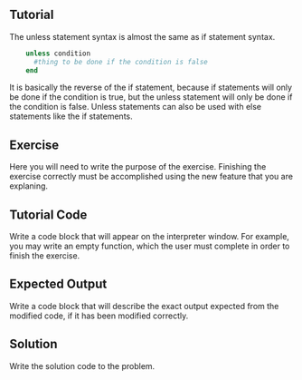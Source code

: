 Tutorial
--------
The unless statement syntax is almost the same as if statement syntax.
```ruby
    unless condition
      #thing to be done if the condition is false
    end
```

It is basically the reverse of the if statement, because if statements will only be done if the condition is true, but the unless statement will only be done if the condition is false. Unless statements can also be used with else statements like the if statements.

Exercise
--------
Here you will need to write the purpose of the exercise. Finishing the exercise correctly
must be accomplished using the new feature that you are explaning.

Tutorial Code
-------------
Write a code block that will appear on the interpreter window. For example, you may
write an empty function, which the user must complete in order to finish the exercise.

Expected Output
---------------
Write a code block that will describe the exact output expected from the modified code,
if it has been modified correctly.

Solution
--------
Write the solution code to the problem.
